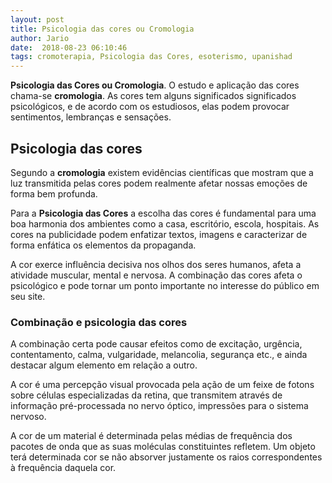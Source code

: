 ```yaml
---
layout: post
title: Psicologia das cores ou Cromologia
author: Jario
date:  2018-08-23 06:10:46
tags: cromoterapia, Psicologia das Cores, esoterismo, upanishad
---
```

**Psicologia das Cores ou Cromologia**. O estudo e aplicação das cores chama-se **cromologia**. As cores tem alguns significados significados psicológicos, e de acordo com os estudiosos, elas podem provocar sentimentos, lembranças e sensações.

## Psicologia das cores

Segundo a **cromologia** existem evidências científicas que mostram que a luz transmitida pelas cores podem realmente afetar nossas emoções de forma bem profunda.

Para a **Psicologia das Cores** a escolha das cores é fundamental para uma boa harmonia dos ambientes como a casa, escritório, escola, hospitais. As cores na publicidade podem enfatizar textos, imagens e caracterizar de forma enfática os elementos da propaganda.

A cor exerce influência decisiva nos olhos dos seres humanos, afeta a atividade muscular, mental e nervosa. A combinação das cores afeta o psicológico e pode tornar um ponto importante no interesse do público em seu site.

### Combinação e psicologia das cores

A combinação certa pode causar efeitos como de excitação, urgência, contentamento, calma, vulgaridade, melancolia, segurança etc., e ainda destacar algum elemento em relação a outro.

A cor é uma percepção visual provocada pela ação de um feixe de fotons sobre células especializadas da retina, que transmitem através de informação pré-processada no nervo óptico, impressões para o sistema nervoso.

A cor de um material é determinada pelas médias de frequência dos pacotes de onda que as suas moléculas constituintes refletem. Um objeto terá determinada cor se não absorver justamente os raios correspondentes à frequência daquela cor.